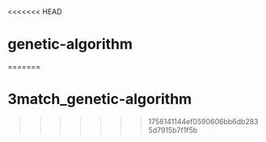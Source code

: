<<<<<<< HEAD
# genetic-algorithm
=======
# 3match_genetic-algorithm
>>>>>>> 1758141144ef0590606bb6db2835d7915b7f1f5b
